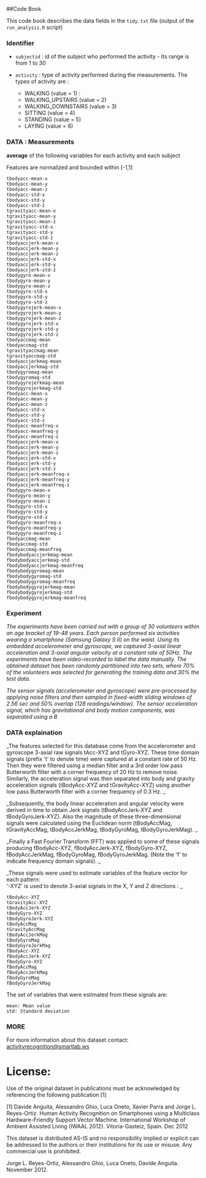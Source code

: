 


##Code Book

This code book describes the data fields in the `tidy.txt` file (output of the `run_analysis.R` script)


### Identifier

* `subjectid` : id of the subject who performed the activity - Its range is from 1 to 30
* `activity` : type of activity performed during the measurements. The types of activity are : 

    * WALKING (value = 1) : 
    * WALKING_UPSTAIRS (value = 2)
    * WALKING_DOWNSTAIRS (value = 3)
    * SITTING (value = 4)
    * STANDING (value = 5)
    * LAYING (value = 6)

### DATA : Measurements
**average** of the following variables for each activity and each subject

Features are normalized and bounded within [-1,1]
    
    tbodyacc-mean-x
    tbodyacc-mean-y
    tbodyacc-mean-z
    tbodyacc-std-x
    tbodyacc-std-y
    tbodyacc-std-z
    tgravityacc-mean-x
    tgravityacc-mean-y
    tgravityacc-mean-z
    tgravityacc-std-x
    tgravityacc-std-y 
    tgravityacc-std-z 
    tbodyaccjerk-mean-x 
    tbodyaccjerk-mean-y 
    tbodyaccjerk-mean-z 
    tbodyaccjerk-std-x 
    tbodyaccjerk-std-y 
    tbodyaccjerk-std-z 
    tbodygyro-mean-x 
    tbodygyro-mean-y 
    tbodygyro-mean-z 
    tbodygyro-std-x 
    tbodygyro-std-y 
    tbodygyro-std-z 
    tbodygyrojerk-mean-x 
    tbodygyrojerk-mean-y 
    tbodygyrojerk-mean-z 
    tbodygyrojerk-std-x 
    tbodygyrojerk-std-y 
    tbodygyrojerk-std-z 
    tbodyaccmag-mean 
    tbodyaccmag-std 
    tgravityaccmag-mean 
    tgravityaccmag-std 
    tbodyaccjerkmag-mean 
    tbodyaccjerkmag-std 
    tbodygyromag-mean 
    tbodygyromag-std 
    tbodygyrojerkmag-mean 
    tbodygyrojerkmag-std 
    fbodyacc-mean-x 
    fbodyacc-mean-y 
    fbodyacc-mean-z 
    fbodyacc-std-x 
    fbodyacc-std-y 
    fbodyacc-std-z 
    fbodyacc-meanfreq-x 
    fbodyacc-meanfreq-y 
    fbodyacc-meanfreq-z 
    fbodyaccjerk-mean-x 
    fbodyaccjerk-mean-y 
    fbodyaccjerk-mean-z 
    fbodyaccjerk-std-x 
    fbodyaccjerk-std-y 
    fbodyaccjerk-std-z 
    fbodyaccjerk-meanfreq-x 
    fbodyaccjerk-meanfreq-y 
    fbodyaccjerk-meanfreq-z 
    fbodygyro-mean-x 
    fbodygyro-mean-y 
    fbodygyro-mean-z 
    fbodygyro-std-x 
    fbodygyro-std-y 
    fbodygyro-std-z 
    fbodygyro-meanfreq-x 
    fbodygyro-meanfreq-y 
    fbodygyro-meanfreq-z 
    fbodyaccmag-mean 
    fbodyaccmag-std 
    fbodyaccmag-meanfreq 
    fbodybodyaccjerkmag-mean 
    fbodybodyaccjerkmag-std 
    fbodybodyaccjerkmag-meanfreq 
    fbodybodygyromag-mean 
    fbodybodygyromag-std 
    fbodybodygyromag-meanfreq 
    fbodybodygyrojerkmag-mean 
    fbodybodygyrojerkmag-std 
    fbodybodygyrojerkmag-meanfreq  
    
### Experiment
_The experiments have been carried out with a group of 30 volunteers within an age bracket of 19-48 years. Each person performed six activities wearing a smartphone (Samsung Galaxy S II) on the waist. Using its embedded accelerometer and gyroscope, we captured 3-axial linear acceleration and 3-axial angular velocity at a constant rate of 50Hz. The experiments have been video-recorded to label the data manually. The obtained dataset has been randomly partitioned into two sets, where 70% of the volunteers was selected for generating the training data and 30% the test data._

_The sensor signals (accelerometer and gyroscope) were pre-processed by applying noise filters and then sampled in fixed-width sliding windows of 2.56 sec and 50% overlap (128 readings/window). The sensor acceleration signal, which has gravitational and body motion components, was separated using a B_


    
### DATA explaination

_The features selected for this database come from the accelerometer and gyroscope 3-axial raw signals tAcc-XYZ and tGyro-XYZ. These time domain signals (prefix 't' to denote time) were captured at a constant rate of 50 Hz. Then they were filtered using a median filter and a 3rd order low pass Butterworth filter with a corner frequency of 20 Hz to remove noise. Similarly, the acceleration signal was then separated into body and gravity acceleration signals (tBodyAcc-XYZ and tGravityAcc-XYZ) using another low pass Butterworth filter with a corner frequency of 0.3 Hz. _

_Subsequently, the body linear acceleration and angular velocity were derived in time to obtain Jerk signals (tBodyAccJerk-XYZ and tBodyGyroJerk-XYZ). Also the magnitude of these three-dimensional signals were calculated using the Euclidean norm (tBodyAccMag, tGravityAccMag, tBodyAccJerkMag, tBodyGyroMag, tBodyGyroJerkMag). _

_Finally a Fast Fourier Transform (FFT) was applied to some of these signals producing fBodyAcc-XYZ, fBodyAccJerk-XYZ, fBodyGyro-XYZ, fBodyAccJerkMag, fBodyGyroMag, fBodyGyroJerkMag. (Note the 'f' to indicate frequency domain signals). _
    
_These signals were used to estimate variables of the feature vector for each pattern:  
'-XYZ' is used to denote 3-axial signals in the X, Y and Z directions : _

    tBodyAcc-XYZ
    tGravityAcc-XYZ
    tBodyAccJerk-XYZ
    tBodyGyro-XYZ
    tBodyGyroJerk-XYZ
    tBodyAccMag
    tGravityAccMag
    tBodyAccJerkMag
    tBodyGyroMag
    tBodyGyroJerkMag
    fBodyAcc-XYZ
    fBodyAccJerk-XYZ
    fBodyGyro-XYZ
    fBodyAccMag
    fBodyAccJerkMag
    fBodyGyroMag
    fBodyGyroJerkMag
    
The set of variables that were estimated from these signals are: 

    mean: Mean value
    std: Standard deviation
    
### MORE
For more information about this dataset contact: activityrecognition@smartlab.ws

License:
========
Use of the original dataset in publications must be acknowledged by referencing the following publication [1] 

[1] Davide Anguita, Alessandro Ghio, Luca Oneto, Xavier Parra and Jorge L. Reyes-Ortiz. Human Activity Recognition on Smartphones using a Multiclass Hardware-Friendly Support Vector Machine. International Workshop of Ambient Assisted Living (IWAAL 2012). Vitoria-Gasteiz, Spain. Dec 2012

This dataset is distributed AS-IS and no responsibility implied or explicit can be addressed to the authors or their institutions for its use or misuse. Any commercial use is prohibited.

Jorge L. Reyes-Ortiz, Alessandro Ghio, Luca Oneto, Davide Anguita. November 2012.

